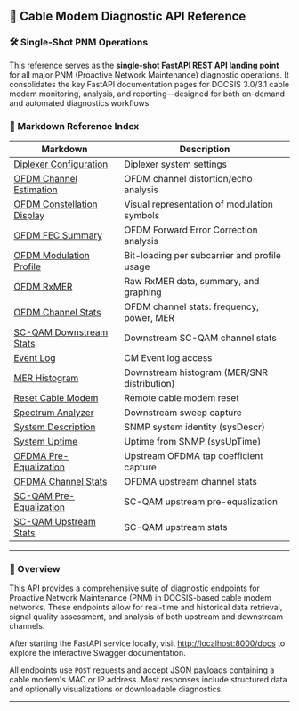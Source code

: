 ## 🧪 Cable Modem Diagnostic API Reference

### 🛠️ Single-Shot PNM Operations

This reference serves as the **single-shot FastAPI REST API landing point** for all major PNM (Proactive Network Maintenance) diagnostic operations. It consolidates the key FastAPI documentation pages for DOCSIS 3.0/3.1 cable modem monitoring, analysis, and reporting—designed for both on-demand and automated diagnostics workflows.

### 📁 Markdown Reference Index

| Markdown                                                         | Description                                  |
| ---------------------------------------------------------------- | -------------------------------------------- |
| [Diplexer Configuration](./diplexer-configuration.md)            | Diplexer system settings                     |
| [OFDM Channel Estimation](./ds/ofdm/channel-estimation.md)       | OFDM channel distortion/echo analysis        |
| [OFDM Constellation Display](./ds/ofdm/constellation-display.md) | Visual representation of modulation symbols  |
| [OFDM FEC Summary](./ds/ofdm/fec-summary.md)                     | OFDM Forward Error Correction analysis       |
| [OFDM Modulation Profile](./ds/ofdm/modulation-profile.md)       | Bit-loading per subcarrier and profile usage |
| [OFDM RxMER](./ds/ofdm/rxmer.md)                                 | Raw RxMER data, summary, and graphing        |
| [OFDM Channel Stats](./ds/ofdm/stats.md)                         | OFDM channel stats: frequency, power, MER    |
| [SC-QAM Downstream Stats](./ds/scqam/stats.md)                   | Downstream SC-QAM channel stats              |
| [Event Log](./event-log.md)                                      | CM Event log access                          |
| [MER Histogram](./histogram.md)                                  | Downstream histogram (MER/SNR distribution)  |
| [Reset Cable Modem](./reset-cm.md)                               | Remote cable modem reset                     |
| [Spectrum Analyzer](./spectrum-analyzer.md)                      | Downstream sweep capture                     |
| [System Description](./system-description.md)                    | SNMP system identity (sysDescr)              |
| [System Uptime](./up-time.md)                                    | Uptime from SNMP (sysUpTime)                 |
| [OFDMA Pre-Equalization](./us/ofdma/pre-equalization.md)         | Upstream OFDMA tap coefficient capture       |
| [OFDMA Channel Stats](./us/ofdma/stats.md)                       | OFDMA upstream channel stats                 |
| [SC-QAM Pre-Equalization](./us/scqam/chan/pre-equalization.md)   | SC-QAM upstream pre-equalization             |
| [SC-QAM Upstream Stats](./us/scqam/chan/stats.md)                | SC-QAM upstream stats                        |

---

### 📘 Overview

This API provides a comprehensive suite of diagnostic endpoints for Proactive Network Maintenance (PNM) in DOCSIS-based cable modem networks. These endpoints allow for real-time and historical data retrieval, signal quality assessment, and analysis of both upstream and downstream channels.

After starting the FastAPI service locally, visit [http://localhost:8000/docs](http://localhost:8000/docs) to explore the interactive Swagger documentation.

All endpoints use `POST` requests and accept JSON payloads containing a cable modem's MAC or IP address. Most responses include structured data and optionally visualizations or downloadable diagnostics.

---

<!-- The remainder of the index content stays unchanged -->
